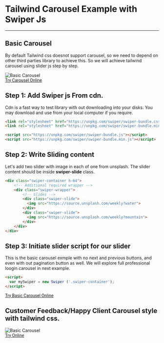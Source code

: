 <h1 class="text-gray-700 font-bold text-2xl md:text-3xl leading-snug">Tailwind Carousel Example with Swiper Js</h1>

<hr class="border-t-2 border-b-0 border-gray-100 mt-2 mb-8">

<h2 class="font-bold mb-4 text-gray-700 text-xl">Basic Carousel</h2>
<p class="my-4 leading-relaxed text-gray-700">By default Tailwind css doesnot support carousel, so we need to depend on other third parties library to achieve this. So we will achieve tailwind carousel using slider js step by step.</p>

<img class="w-full" alt="Basic Carousel" src="/assets/docs/master/image-03.gif">

<div class="p-6 border rounded-t-lg text-center mt-16" style="font-family:Roboto">
    <a href="/editors/slider-example-in-tailwind-css-97bd326daa4b" class="leading-tight bg-blue-600 hover:text-gray-100 text-gray-200 rounded px-6 py-3 text-sm">Try Carousel Online</a>
 </div>

<h2 class="font-bold mb-4 text-gray-700 text-xl mt-16">Step 1: Add Swiper js From cdn.</h3>
<p class="my-4 leading-relaxed text-gray-700">Cdn is a fast way to test library with out downloading into your disks. You may download and use from your local computer if you require.</p>

```html
<link rel="stylesheet" href="https://unpkg.com/swiper/swiper-bundle.css">
<link rel="stylesheet" href="https://unpkg.com/swiper/swiper-bundle.min.css">

<script src="https://unpkg.com/swiper/swiper-bundle.js"></script>
<script src="https://unpkg.com/swiper/swiper-bundle.min.js"></script>
```


<h2 class="font-bold mb-4 text-gray-700 text-xl mt-16">Step 2: Write Sliding content</h3>
<p class="my-4 leading-relaxed text-gray-700">Let's add two slider with image in each of one from unsplash. The slider content should be inside <b>swiper-slide</b> class.</p>

```html
<div class="swiper-container h-64">
    <!-- Additional required wrapper -->
    <div class="swiper-wrapper">
        <!-- Slides -->
        <div class="swiper-slide">
          <img src="https://source.unsplash.com/weekly?water">
        </div>
        <div class="swiper-slide">
          <img src="https://source.unsplash.com/weekly?mountain">
        </div>
    </div>
</div>
```

<h2 class="font-bold mb-4 text-gray-700 text-xl mt-16">Step 3: Initiate slider script for our slider</h3>
<p class="my-4 leading-relaxed text-gray-700">This is the basic carousel exmple with no next and previous buttons, and even with out pagination button as well. We will explore full professional loogin carousel in next example.</p>

```html
<script>
  var mySwiper = new Swiper ('.swiper-container');
</script>
```

<div class="p-6 border rounded-t-lg text-center mt-16" style="font-family:Roboto">
    <a href="/editors/slider-basic-example-999f7e61c81b" class="leading-tight bg-blue-600 hover:text-gray-100 text-gray-200 rounded px-6 py-3 text-sm">Try Basic Carousel Online</a>
 </div>


<h2 class="font-bold mb-4 text-gray-700 text-xl mt-16">Customer Feedback/Happy Client Carousel style with tailwind css.</h3>
<img class="w-full mt-16" alt="Basic Carousel" src="/assets/docs/master/image-04.gif">

<div class="p-6 border rounded-t-lg text-center mt-16" style="font-family:Roboto">
    <a href="/editors/carousel-tailwind-css-14f29f115e1c" class="leading-tight bg-blue-600 hover:text-gray-100 text-gray-200 rounded px-6 py-3 text-sm">Try Online</a>
 </div>
